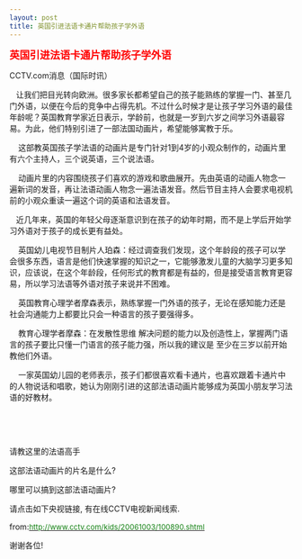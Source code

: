 ```yaml
---
layout: post
title: 英国引进法语卡通片帮助孩子学外语
---
```


<p><font size="4" color="#ff0000"><strong>英国引进法语卡通片帮助孩子学外语</strong></font></p>
<p>CCTV.com消息（国际时讯）</p>
<p>   让我们把目光转向欧洲。很多家长都希望自己的孩子能熟练的掌握一门、甚至几门外语，以便在今后的竞争中占得先机。不过什么时候才是让孩子学习外语的最佳年龄呢？英国教育学家近日表示，学龄前，也就是一岁到六岁之间学习外语最容易。为此，他们特别引进了一部法国动画片，希望能够寓教于乐。</p>
<p>    这部教英国孩子学法语的动画片是专门针对1到4岁的小观众制作的，动画片里有六个主持人，三个说英语，三个说法语。</p>
<p>    动画片里的内容围绕孩子们喜欢的游戏和歌曲展开。先由英语的动画人物念一遍新词的发音，再让法语动画人物念一遍法语发音。然后节目主持人会要求电视机前的小观众重读一遍这个词的英语和法语发音。</p>
<p>   近几年来，英国的年轻父母逐渐意识到在孩子的幼年时期，而不是上学后开始学习外语对于孩子的成长更有益处。</p>
<p>    英国幼儿电视节目制片人珀森：经过调查我们发现，这个年龄段的孩子可以学会很多东西，语言是他们快速掌握的知识之一，它能够激发儿童的大脑学习更多知识，应该说，在这个年龄段，任何形式的教育都是有益的，但是接受语言教育更容易，所以学习法语等外语对孩子来说并不困难。</p>
<p>    英国教育心理学者摩森表示，熟练掌握一门外语的孩子，无论在感知能力还是社会沟通能力上都要比只会一种语言的孩子要强得多。</p>
<p>    教育心理学者摩森：在发散性思维 解决问题的能力以及创造性上，掌握两门语言的孩子要比只懂一门语言的孩子能力强，所以我的建议是 至少在三岁以前开始教他们外语。</p>
<p>    一家英国幼儿园的老师表示，孩子们都很喜欢看卡通片，也喜欢跟着卡通片中的人物说话和唱歌，她认为刚刚引进的这部法语动画片能够成为英国小朋友学习法语的好教材。</p>
<p>&#160;</p>
<p>&#160;</p>
<p>请教这里的法语高手</p>
<p>这部法语动画片的片名是什么? </p>
<p>哪里可以搞到这部法语动画片?</p>
<p>请点击如下央视链接, 有在线CCTV电视新闻线索.</p>
<p>from:<a href="http://www.cctv.com/kids/20061003/100890.shtml"><font size="2" color="#138113">http://www.cctv.com/kids/20061003/100890.shtml</font></a></p>
<p>谢谢各位!</p>
<p></p>
